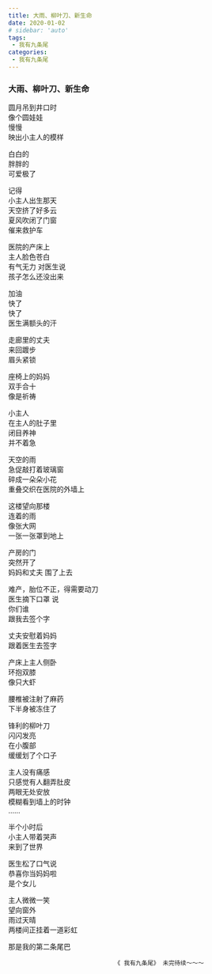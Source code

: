 ```yaml
---
title: 大雨、柳叶刀、新生命
date: 2020-01-02
# sidebar: 'auto'
tags:
 - 我有九条尾
categories: 
 - 我有九条尾
---
```



###  大雨、柳叶刀、新生命

 


圆月吊到井口时<br/>
像个圆娃娃<br/>
慢慢<br/>
映出小主人的模样<br/>


白白的<br/>
胖胖的<br/>
可爱极了<br/>


记得<br/>
小主人出生那天<br/>
天空挤了好多云<br/>
夏风吹闭了门窗<br/>
催来救护车<br/>


医院的产床上<br/>
主人脸色苍白<br/>
有气无力 对医生说<br/>
孩子怎么还没出来<br/>


加油<br/>
快了<br/>
快了<br/>
医生满额头的汗<br/>


走廊里的丈夫<br/>
来回踱步<br/>
眉头紧锁<br/>


座椅上的妈妈<br/>
双手合十<br/>
像是祈祷<br/>


小主人<br/>
在主人的肚子里<br/>
闭目养神<br/>
并不着急<br/>


天空的雨<br/>
急促敲打着玻璃窗<br/>
碎成一朵朵小花<br/>
重叠交织在医院的外墙上<br/>


这楼望向那楼<br/>
连着的雨<br/>
像张大网<br/>
一张一张罩到地上<br/>


产房的门<br/>
突然开了<br/>
妈妈和丈夫 围了上去<br/>


难产，胎位不正，得需要动刀<br/>
医生摘下口罩 说<br/>
你们谁 <br/>
跟我去签个字<br/>


丈夫安慰着妈妈<br/>
跟着医生去签字<br/>


产床上主人侧卧<br/>
环抱双膝<br/>
像只大虾<br/>


腰椎被注射了麻药<br/>
下半身被冻住了<br/>


锋利的柳叶刀<br/>
闪闪发亮<br/>
在小腹部<br/>
缓缓划了个口子<br/>


主人没有痛感<br/>
只感觉有人翻弄肚皮<br/>
两眼无处安放<br/>
模糊看到墙上的时钟<br/>
……


半个小时后<br/>
小主人带着哭声<br/>
来到了世界<br/>


医生松了口气说<br/>
恭喜你当妈妈啦<br/>
是个女儿<br/>


主人微微一笑<br/>
望向窗外<br/>
雨过天晴<br/>
两楼间正挂着一道彩虹<br/>


那是我的第二条尾巴<br/>


                               
                                  《 我有九条尾》 未完待续～～～   
